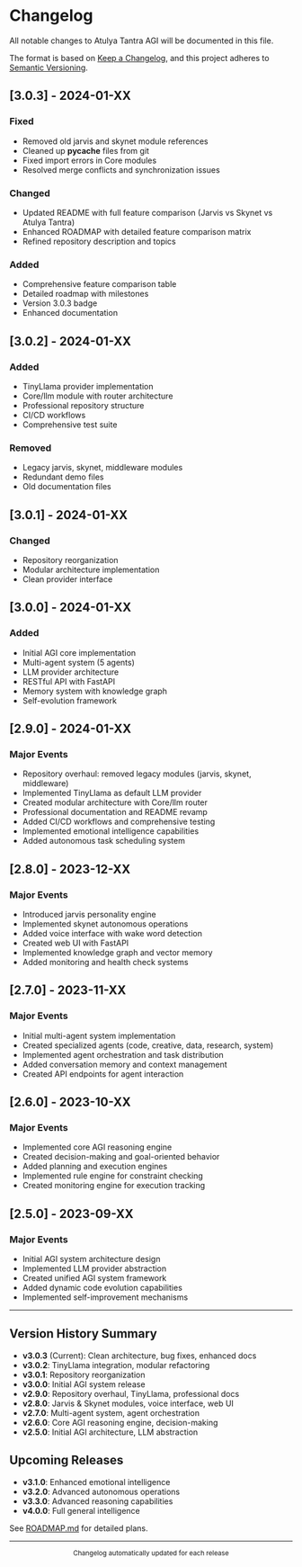 # Changelog

All notable changes to Atulya Tantra AGI will be documented in this file.

The format is based on [Keep a Changelog](https://keepachangelog.com/en/1.0.0/),
and this project adheres to [Semantic Versioning](https://semver.org/spec/v2.0.0.html).

## [3.0.3] - 2024-01-XX

### Fixed
- Removed old jarvis and skynet module references
- Cleaned up __pycache__ files from git
- Fixed import errors in Core modules
- Resolved merge conflicts and synchronization issues

### Changed
- Updated README with full feature comparison (Jarvis vs Skynet vs Atulya Tantra)
- Enhanced ROADMAP with detailed feature comparison matrix
- Refined repository description and topics

### Added
- Comprehensive feature comparison table
- Detailed roadmap with milestones
- Version 3.0.3 badge
- Enhanced documentation

## [3.0.2] - 2024-01-XX

### Added
- TinyLlama provider implementation
- Core/llm module with router architecture
- Professional repository structure
- CI/CD workflows
- Comprehensive test suite

### Removed
- Legacy jarvis, skynet, middleware modules
- Redundant demo files
- Old documentation files

## [3.0.1] - 2024-01-XX

### Changed
- Repository reorganization
- Modular architecture implementation
- Clean provider interface

## [3.0.0] - 2024-01-XX

### Added
- Initial AGI core implementation
- Multi-agent system (5 agents)
- LLM provider architecture
- RESTful API with FastAPI
- Memory system with knowledge graph
- Self-evolution framework

## [2.9.0] - 2024-01-XX

### Major Events
- Repository overhaul: removed legacy modules (jarvis, skynet, middleware)
- Implemented TinyLlama as default LLM provider
- Created modular architecture with Core/llm router
- Professional documentation and README revamp
- Added CI/CD workflows and comprehensive testing
- Implemented emotional intelligence capabilities
- Added autonomous task scheduling system

## [2.8.0] - 2023-12-XX

### Major Events
- Introduced jarvis personality engine
- Implemented skynet autonomous operations
- Added voice interface with wake word detection
- Created web UI with FastAPI
- Implemented knowledge graph and vector memory
- Added monitoring and health check systems

## [2.7.0] - 2023-11-XX

### Major Events
- Initial multi-agent system implementation
- Created specialized agents (code, creative, data, research, system)
- Implemented agent orchestration and task distribution
- Added conversation memory and context management
- Created API endpoints for agent interaction

## [2.6.0] - 2023-10-XX

### Major Events
- Implemented core AGI reasoning engine
- Created decision-making and goal-oriented behavior
- Added planning and execution engines
- Implemented rule engine for constraint checking
- Created monitoring engine for execution tracking

## [2.5.0] - 2023-09-XX

### Major Events
- Initial AGI system architecture design
- Implemented LLM provider abstraction
- Created unified AGI system framework
- Added dynamic code evolution capabilities
- Implemented self-improvement mechanisms

---

## Version History Summary

- **v3.0.3** (Current): Clean architecture, bug fixes, enhanced docs
- **v3.0.2**: TinyLlama integration, modular refactoring
- **v3.0.1**: Repository reorganization
- **v3.0.0**: Initial AGI system release
- **v2.9.0**: Repository overhaul, TinyLlama, professional docs
- **v2.8.0**: Jarvis & Skynet modules, voice interface, web UI
- **v2.7.0**: Multi-agent system, agent orchestration
- **v2.6.0**: Core AGI reasoning engine, decision-making
- **v2.5.0**: Initial AGI architecture, LLM abstraction

## Upcoming Releases

- **v3.1.0**: Enhanced emotional intelligence
- **v3.2.0**: Advanced autonomous operations
- **v3.3.0**: Advanced reasoning capabilities
- **v4.0.0**: Full general intelligence

See [ROADMAP.md](ROADMAP.md) for detailed plans.

---

<div align="center">
  <sub>Changelog automatically updated for each release</sub>
</div>

